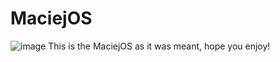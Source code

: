 # MaciejOS 

![image](https://user-images.githubusercontent.com/46790388/169589770-92963e64-159a-4f46-8cc5-86cadd409466.png)
This is the MaciejOS as it was meant, hope you enjoy!
